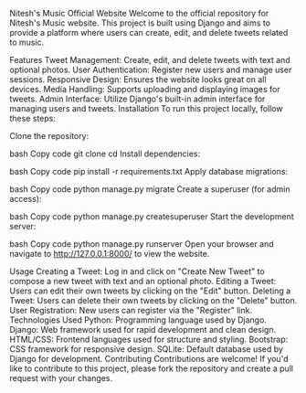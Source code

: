 Nitesh's Music Official Website
Welcome to the official repository for Nitesh's Music website. This project is built using Django and aims to provide a platform where users can create, edit, and delete tweets related to music.

Features
Tweet Management: Create, edit, and delete tweets with text and optional photos.
User Authentication: Register new users and manage user sessions.
Responsive Design: Ensures the website looks great on all devices.
Media Handling: Supports uploading and displaying images for tweets.
Admin Interface: Utilize Django's built-in admin interface for managing users and tweets.
Installation
To run this project locally, follow these steps:

Clone the repository:

bash
Copy code
git clone <repository-url>
cd <project-folder>
Install dependencies:

bash
Copy code
pip install -r requirements.txt
Apply database migrations:

bash
Copy code
python manage.py migrate
Create a superuser (for admin access):

bash
Copy code
python manage.py createsuperuser
Start the development server:

bash
Copy code
python manage.py runserver
Open your browser and navigate to http://127.0.0.1:8000/ to view the website.

Usage
Creating a Tweet: Log in and click on "Create New Tweet" to compose a new tweet with text and an optional photo.
Editing a Tweet: Users can edit their own tweets by clicking on the "Edit" button.
Deleting a Tweet: Users can delete their own tweets by clicking on the "Delete" button.
User Registration: New users can register via the "Register" link.
Technologies Used
Python: Programming language used by Django.
Django: Web framework used for rapid development and clean design.
HTML/CSS: Frontend languages used for structure and styling.
Bootstrap: CSS framework for responsive design.
SQLite: Default database used by Django for development.
Contributing
Contributions are welcome! If you'd like to contribute to this project, please fork the repository and create a pull request with your changes.

